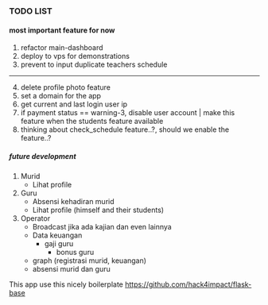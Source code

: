 ### TODO LIST

#### most important feature for now
1. refactor main-dashboard
2. deploy to vps for demonstrations
3. prevent to input duplicate teachers schedule
----------------------------------------------------------------------------------
4. delete profile photo feature
5. set a domain for the app
6. get current and last login user ip
7. if payment status == warning-3, disable user account | make this feature when the students feature available
8. thinking about check_schedule feature..?, should we enable the feature..?

##### future development
1. Murid
    - Lihat profile
2. Guru
    - Absensi kehadiran murid
    - Lihat profile (himself and their students)
3. Operator
    - Broadcast jika ada kajian dan even lainnya
    - Data keuangan
        - gaji guru
            - bonus guru
    - graph (registrasi murid, keuangan)
    - absensi murid dan guru


This app use this nicely boilerplate
https://github.com/hack4impact/flask-base
